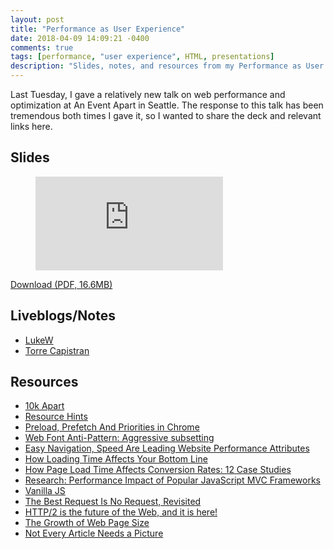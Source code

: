 ```yaml
---
layout: post
title: "Performance as User Experience"
date: 2018-04-09 14:09:21 -0400
comments: true
tags: [performance, "user experience", HTML, presentations]
description: "Slides, notes, and resources from my Performance as User Experience talk at An Event Apart in Seattle."
---
```


Last Tuesday, I gave a relatively new talk on web performance and optimization at An Event Apart in Seattle. The response to this talk has been tremendous both times I gave it, so I wanted to share the deck and relevant links here.

## Slides

<figure class="video-embed video-embed--16x9" id="figure-2015-05-05-01">  
<iframe class="video-embed__video" src="https://www.slideshare.net/slideshow/embed_code/key/7AYV7gZuYKa4G5" frameborder="0"></iframe>  
</figure>

[Download (PDF, 16.6MB)](/speaking-engagements/2018/aea-sea/performance-as-user-experience.pdf)

## Liveblogs/Notes

* [LukeW](https://www.lukew.com/ff/entry.asp?1991)
* [Torre Capistran](https://hookedoncode.com/2018/04/performance-as-user-experience-aaron-gustafson/)

## Resources

- [10k Apart](https://a-k-apart.com/)
- [Resource Hints](https://medium.com/@luisvieira_gmr/html5-prefetch-1e54f6dda15d)
- [Preload, Prefetch And Priorities in Chrome](https://medium.com/reloading/preload-prefetch-and-priorities-in-chrome-776165961bbf)
- [Web Font Anti-Pattern: Aggressive subsetting](https://www.bramstein.com/writing/web-font-anti-patterns-subsetting.html)
- [Easy Navigation, Speed Are Leading Website Performance Attributes](https://www.emarketer.com/Article/Easy-Navigation-Speed-Leading-Website-Performance-Attributes/1013293)
- [How Loading Time Affects Your Bottom Line](https://blog.kissmetrics.com/loading-time/)
- [How Page Load Time Affects Conversion Rates: 12 Case Studies](https://blog.hubspot.com/marketing/page-load-time-conversion-rates)
- [Research: Performance Impact of Popular JavaScript MVC Frameworks](https://www.filamentgroup.com/lab/mv-initial-load-times.html)
- [Vanilla JS](http://vanilla-js.com/)
- [The Best Request Is No Request, Revisited](https://alistapart.com/article/the-best-request-is-no-request-revisited)
- [HTTP/2 is the future of the Web, and it is here!](https://http2.akamai.com/demo)
- [The Growth of Web Page Size](https://www.keycdn.com/support/the-growth-of-web-page-size/)
- [Not Every Article Needs a Picture](https://theoutline.com/post/2485/not-every-article-needs-a-picture)